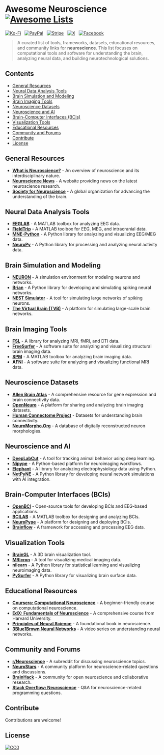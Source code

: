 # Awesome Neuroscience [![Awesome Lists](https://srv-cdn.himpfen.io/badges/awesome-lists/awesomelists-flat.svg)](https://github.com/awesomelistsio/awesome)

[![Ko-Fi](https://srv-cdn.himpfen.io/badges/kofi/kofi-flat.svg)](https://ko-fi.com/awesomelists) &nbsp; [![PayPal](https://srv-cdn.himpfen.io/badges/paypal/paypal-flat.svg)](https://www.paypal.com/donate/?hosted_button_id=3LLKRXJU44EJJ) &nbsp; [![Stripe](https://srv-cdn.himpfen.io/badges/stripe/stripe-flat.svg)](https://tinyurl.com/e8ymxdw3) &nbsp; [![X](https://srv-cdn.himpfen.io/badges/twitter/twitter-flat.svg)](https://x.com/ListsAwesome) &nbsp; [![Facebook](https://srv-cdn.himpfen.io/badges/facebook-pages/facebook-pages-flat.svg)](https://www.facebook.com/awesomelists)

> A curated list of tools, frameworks, datasets, educational resources, and community links for **neuroscience**. This list focuses on computational tools and software for understanding the brain, analyzing neural data, and building neurotechnological solutions.

## Contents

- [General Resources](#general-resources)
- [Neural Data Analysis Tools](#neural-data-analysis-tools)
- [Brain Simulation and Modeling](#brain-simulation-and-modeling)
- [Brain Imaging Tools](#brain-imaging-tools)
- [Neuroscience Datasets](#neuroscience-datasets)
- [Neuroscience and AI](#neuroscience-and-ai)
- [Brain-Computer Interfaces (BCIs)](#brain-computer-interfaces-bcis)
- [Visualization Tools](#visualization-tools)
- [Educational Resources](#educational-resources)
- [Community and Forums](#community-and-forums)
- [Contribute](#contribute)
- [License](#license)

## General Resources

- **[What is Neuroscience?](https://en.wikipedia.org/wiki/Neuroscience)** - An overview of neuroscience and its interdisciplinary nature.
- **[Neuroscience News](https://neurosciencenews.com/)** - A website providing news on the latest neuroscience research.
- **[Society for Neuroscience](https://www.sfn.org/)** - A global organization for advancing the understanding of the brain.

## Neural Data Analysis Tools

- **[EEGLAB](https://sccn.ucsd.edu/eeglab/)** - A MATLAB toolbox for analyzing EEG data.
- **[FieldTrip](https://www.fieldtriptoolbox.org/)** - A MATLAB toolbox for EEG, MEG, and intracranial data.
- **[MNE-Python](https://mne.tools/)** - A Python library for analyzing and visualizing EEG/MEG data.
- **[NeuroPy](https://neuropy.org/)** - A Python library for processing and analyzing neural activity data.

## Brain Simulation and Modeling

- **[NEURON](https://neuron.yale.edu/neuron/)** - A simulation environment for modeling neurons and networks.
- **[Brian](https://briansimulator.org/)** - A Python library for developing and simulating spiking neural networks.
- **[NEST Simulator](https://www.nest-simulator.org/)** - A tool for simulating large networks of spiking neurons.
- **[The Virtual Brain (TVB)](https://www.thevirtualbrain.org/)** - A platform for simulating large-scale brain networks.

## Brain Imaging Tools

- **[FSL](https://fsl.fmrib.ox.ac.uk/fsl/fslwiki)** - A library for analyzing MRI, fMRI, and DTI data.
- **[FreeSurfer](https://surfer.nmr.mgh.harvard.edu/)** - A software suite for analyzing and visualizing structural brain imaging data.
- **[SPM](https://www.fil.ion.ucl.ac.uk/spm/)** - A MATLAB toolbox for analyzing brain imaging data.
- **[AFNI](https://afni.nimh.nih.gov/)** - A software suite for analyzing and visualizing functional MRI data.

## Neuroscience Datasets

- **[Allen Brain Atlas](https://portal.brain-map.org/)** - A comprehensive resource for gene expression and brain connectivity data.
- **[OpenNeuro](https://openneuro.org/)** - A platform for sharing and analyzing brain imaging datasets.
- **[Human Connectome Project](https://www.humanconnectome.org/)** - Datasets for understanding brain connectivity.
- **[NeuroMorpho.Org](http://neuromorpho.org/)** - A database of digitally reconstructed neuron morphologies.

## Neuroscience and AI

- **[DeepLabCut](https://www.deeplabcut.org/)** - A tool for tracking animal behavior using deep learning.
- **[Nipype](https://nipype.readthedocs.io/)** - A Python-based platform for neuroimaging workflows.
- **[Elephant](https://elephant.readthedocs.io/)** - A library for analyzing electrophysiology data using Python.
- **[NetPyNE](http://netpyne.org/)** - A Python library for developing neural network simulations with AI integration.

## Brain-Computer Interfaces (BCIs)

- **[OpenBCI](https://openbci.com/)** - Open-source tools for developing BCIs and EEG-based applications.
- **[BCILAB](https://sccn.ucsd.edu/wiki/BCILAB)** - A MATLAB toolbox for designing and analyzing BCIs.
- **[NeuroPype](https://neuropype.io/)** - A platform for designing and deploying BCIs.
- **[Brainflow](https://brainflow.readthedocs.io/)** - A framework for accessing and processing EEG data.

## Visualization Tools

- **[BrainGL](https://braingl.org/)** - A 3D brain visualization tool.
- **[MRIcron](https://www.nitrc.org/projects/mricron/)** - A tool for visualizing medical imaging data.
- **[nilearn](https://nilearn.github.io/)** - A Python library for statistical learning and visualizing neuroimaging data.
- **[PySurfer](https://pysurfer.github.io/)** - A Python library for visualizing brain surface data.

## Educational Resources

- **[Coursera: Computational Neuroscience](https://www.coursera.org/learn/computational-neuroscience)** - A beginner-friendly course on computational neuroscience.
- **[EdX: Fundamentals of Neuroscience](https://online-learning.harvard.edu/course/fundamentals-neuroscience)** - A comprehensive course from Harvard University.
- **[Principles of Neural Science](https://www.amazon.com/Principles-Neural-Science-Kandel/dp/0071390111)** - A foundational book in neuroscience.
- **[3Blue1Brown Neural Networks](https://www.3blue1brown.com/)** - A video series on understanding neural networks.

## Community and Forums

- **[r/Neuroscience](https://www.reddit.com/r/neuroscience/)** - A subreddit for discussing neuroscience topics.
- **[NeuroStars](https://neurostars.org/)** - A community platform for neuroscience-related questions and discussions.
- **[BrainHack](https://brainhack.org/)** - A community for open neuroscience and collaborative research.
- **[Stack Overflow: Neuroscience](https://stackoverflow.com/questions/tagged/neuroscience)** - Q&A for neuroscience-related programming questions.

## Contribute

Contributions are welcome!

## License

[![CC0](https://mirrors.creativecommons.org/presskit/buttons/88x31/svg/by-sa.svg)](http://creativecommons.org/licenses/by-sa/4.0/)
